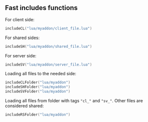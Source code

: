 Fast includes functions
-----------------
For client side:

```lua
includeCL("lua/myaddon/client_file.lua")
```

For shared sides:

```lua
includeSH("lua/myaddon/shared_file.lua")
```

For server side:

```lua
includeSV("lua/myaddon/server_file.lua")
```

Loading all files to the needed side:

```lua
includeCLFolder("lua/myaddon")
includeSHFolder("lua/myaddon")
includeSVFolder("lua/myaddon")
```

Loading all files from folder with tags `"cl_"` and `"sv_"`. Other files are considered shared:

```lua
includeRSFolder("lua/myaddon")
```
